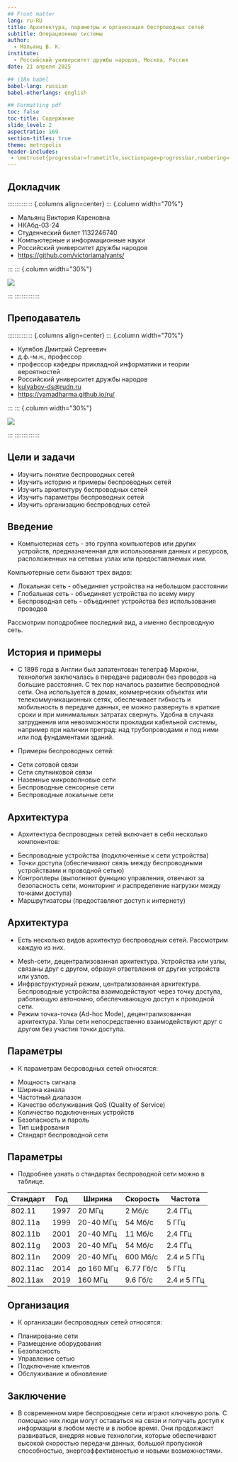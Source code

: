 ```yaml
---
## Front matter
lang: ru-RU
title: Архитектура, параметры и организация беспроводных сетей
subtitle: Операционные системы
author:
  - Мальянц В. К.
institute:
  - Российский университет дружбы народов, Москва, Россия
date: 21 апреля 2025

## i18n babel
babel-lang: russian
babel-otherlangs: english

## Formatting pdf
toc: false
toc-title: Содержание
slide_level: 2
aspectratio: 169
section-titles: true
theme: metropolis
header-includes:
 - \metroset{progressbar=frametitle,sectionpage=progressbar,numbering=fraction}
---
```


## Докладчик

:::::::::::::: {.columns align=center}
::: {.column width="70%"}

  * Мальянц Виктория Кареновна
  * НКАбд-03-24
  * Студенческий билет 1132246740
  * Компьютерные и информационные науки
  * Российский университет дружбы народов
  * <https://github.com/victoriamalyants/>

:::
::: {.column width="30%"}

![](./image/malyants.jpeg)

:::
::::::::::::::

## Преподаватель

:::::::::::::: {.columns align=center}
::: {.column width="70%"}

  * Кулябов Дмитрий Сергеевич
  * д.ф.-м.н., профессор
  * профессор кафедры прикладной информатики и теории вероятностей
  * Российский университет дружбы народов
  * [kulyabov-ds@rudn.ru](mailto:kulyabov-ds@rudn.ru)
  * <https://yamadharma.github.io/ru/>

:::
::: {.column width="30%"}

![](./image/kulyabov.jpg)

:::
::::::::::::::

## Цели и задачи

- Изучить понятие беспроводных сетей
- Изучить историю и примеры беспроводных сетей
- Изучить архитектуру беспроводных сетей
- Изучить параметры беспроводных сетей
- Изучить организацию беспроводных сетей

## Введение

- Компьютерная сеть - это группа компьютеров или других устройств, предназначенная для использования данных и ресурсов, расположенных на сетевых узлах или предоставляемых ими.

Компьютерные сети бывают трех видов: 

* Локальная сеть - объединяет устройства на небольшом расстоянии
* Глобальная сеть - объединяет устройства по всему миру
* Беспроводная сеть - объединяет устройства без использования проводов

Рассмотрим поподробнее последний вид, а именно беспроводную сеть.

## История и примеры 

- С 1896 года в Англии был запатентован телеграф Маркони, технология заключалась в передаче радиоволн без проводов на большие расстояния. С тех пор началось развитие беспроводной сети. Она используется в домах, коммерческих объектах или телекоммуникационных сетях, обеспечивает гибкость и мобильность в передаче данных, ее можно развернуть в краткие сроки и при минимальных затратах свернуть. Удобна в случаях затруднения или невозможности прокладки кабельной системы, например при наличии преград: над трубопроводами и под ними или под фундаментами зданий.

- Примеры беспроводных сетей:

* Сети сотовой связи 
* Сети спутниковой связи 
* Наземные микроволновые сети
* Беспроводные сенсорные сети
* Беспроводные локальные сети 

## Архитектура

- Архитектура беспроводных сетей включает в себя несколько компонентов:

* Беспроводные устройства (подключенные к сети устройства)
* Точки доступа (обеспечивают связь между беспроводными устройствами и проводной сетью)
* Контроллеры (выполняют функцию управления, отвечают за безопасность сети, мониторинг и распределение нагрузки между точками доступа)
* Маршрутизаторы (предоставляют доступ к интернету)

## Архитектура

- Есть несколько видов архитектур беспроводных сетей. Рассмотрим каждую из них.

* Mesh-сети, децентрализованная архитектура. Устройства или узлы, связаны друг с другом, образуя ответвления от других устройств или узлов.
* Инфраструктурный режим, централизованная архитектура. Беспроводные устройства взаимодействуют через точку доступа, работающую автономно, обеспечивающую доступ к проводной сети.
* Режим точка-точка (Ad-hoc Mode), децентрализованная архитектура. Узлы сети непосредственно взаимодействуют друг с другом без участия точки доступа.

## Параметры

- К параметрам бесроводных сетей относятся:

* Мощность сигнала
* Ширина канала 
* Частотный диапазон 
* Качество обслуживания QoS (Quality of Service) 
* Количество подключенных устройств 
* Безопасность и пароль
* Тип шифрования 
* Стандарт беспроводной сети

## Параметры

- Подробнее узнать о стандартах беспроводной сети можно в таблицe.

|Стандарт|Год|Ширина|Скорость|Частота|
|-|-|-|-|-|
|802.11|1997|20 МГц|2 Мб/с|2.4 ГГц|
|802.11a|1999|20-40 МГц|54 Мб/с|5 ГГц|
|802.11b|2001|20-40 МГц|11 Мб/с|2.4 ГГц|
|802.11g|2003|20-40 МГц|54 Мб/с|2.4 ГГц|
|802.11n|2009|20-40 МГц|600 Мб/с|2.4 и 5 ГГц|
|802.11ac|2014|до 160 МГц|6.77 Гб/с|5 ГГц|
|802.11ax|2019|160 МГц|9.6 Гб/с|2.4 и 5 ГГц|

## Организация

- К организации беспроводных сетей относятся:

* Планирование сети 
* Размещение оборудования 
* Безопасность 
* Управление сетью 
* Подключение клиентов 
* Обслуживание и обновление 

## Заключение

- В современном мире беспроводные сети играют ключевую роль. С помощью них люди могут оставаться на связи и получать доступ к информации в любом месте и в любое время. Они продолжают развиваться, внедряя новые технологии, которые обеспечивают высокой скоростью передачи данных, большой пропускной способностью, энергоэффективностью и новыми возможностями.
